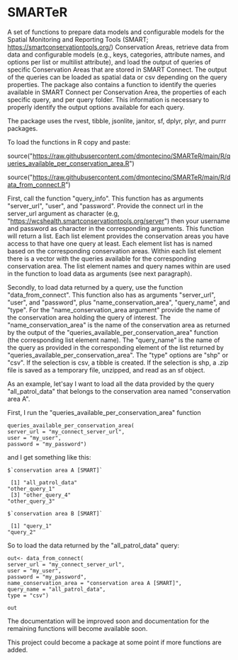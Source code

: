 # SMARTeR

A set of functions to prepare data models and configurable models for the Spatial Monitoring and Reporting Tools (SMART; https://smartconservationtools.org/) Conservation Areas, retrieve data from data and configurable models (e.g., keys, categories, attribute names, and options per list or multilist attribute), and load the output of queries of specific Conservation Areas that are stored in SMART Connect. The output of the queries can be loaded as spatial data or csv depending on the query properties. The package also contains a function to identify the queries available in SMART Connect per Conservation Area, the properties of each specific query, and per query folder. This information is necessary to properly identify the output options available for each query.

The package uses the rvest, tibble, jsonlite, janitor, sf, dplyr, plyr, and purrr packages. 

To load the functions in R copy and paste: 

source("https://raw.githubusercontent.com/dmontecino/SMARTeR/main/R/queries_available_per_conservation_area.R")

source("https://raw.githubusercontent.com/dmontecino/SMARTeR/main/R/data_from_connect.R")

First, call the function "query_info". This function has as arguments "server_url", "user", and "password". Provide the connect url in the server_url argument as character (e.g, "https://wcshealth.smartconservationtools.org/server") then your username and password as character in the corresponding arguments. This function will return a list. Each list element provides the conservation areas you have access to that have one query at least. Each element list has is named based on the corresponding conservation areas. Within each list element there is a vector with the queries available for the corresponding conservation area. The list element names and query names within are used in the function to load data as arguments (see next paragraph). 

Secondly, to load data returned by a query, use the function "data_from_connect". This function also has as arguments "server_url", "user", and "password", plus "name_conservation_area", "query_name", and "type". For the "name_conservation_area argument" provide the name of the conservation area holding the query of interest. The "name_conservation_area" is the name of the conservation area as returned by the output of the "queries_available_per_conservation_area" function (the corresponding list element name). The "query_name" is the name of the query as provided in the corresponding element of the list returned by "queries_available_per_conservation_area". The "type" options are "shp" or "csv". If the selection is csv, a tibble is created. If the selection is shp, a .zip file is saved as a temporary file, unzipped, and read as an sf object.

As an example, let'say I want to load all the data provided by the query "all_patrol_data" that belongs to the conservation area named "conservation area A". 

First, I run the "queries_available_per_conservation_area" function 

```
queries_available_per_conservation_area(
server_url = "my_connect_server_url",
user = "my_user",
password = "my_password")

```

and I get something like this: 


```
$`conservation area A [SMART]`

 [1] "all_patrol_data"                                           "other_query_1"                                             
 [3] "other_query_4"                                             "other_query_3"                                                            

$`conservation area B [SMART]`

 [1] "query_1"                                                   "query_2"                              
```





So to load the data returned by the "all_patrol_data" query:

```
out<- data_from_connect(
server_url = "my_connect_server_url",
user = "my_user",
password = "my_password",
name_conservation_area = "conservation area A [SMART]",
query_name = "all_patrol_data",
type = "csv")

out
```

The documentation will be improved soon and documentation for the remaining functions will become available soon.

This project could become a package at some point if more functions are added.
